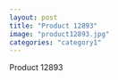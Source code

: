 ```yaml
---
layout: post
title: "Product 12893"
image: "product12893.jpg"
categories: "category1"
---
```

Product 12893
